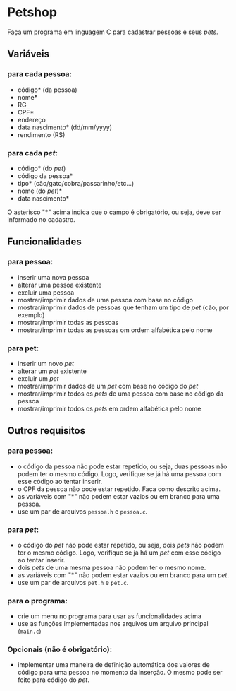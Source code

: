 # Petshop

Faça um programa em linguagem C para cadastrar pessoas e seus *pets*.

## Variáveis

### para cada pessoa:
* código* (da pessoa)
* nome*
* RG
* CPF*
* endereço
* data nascimento* (dd/mm/yyyy)
* rendimento (R$)

### para cada *pet*:
* código* (do *pet*)
* código da pessoa*
* tipo* (cão/gato/cobra/passarinho/etc...)
* nome (do *pet*)*
* data nascimento*
  
O asterisco "*" acima indica que o campo é obrigatório, ou seja, deve ser informado no cadastro.

## Funcionalidades

### para pessoa:
* inserir uma nova pessoa
* alterar uma pessoa existente
* excluir uma pessoa
* mostrar/imprimir dados de uma pessoa com base no código
* mostrar/imprimir dados de pessoas que tenham um tipo de *pet* (cão, por exemplo)
* mostrar/imprimir todas as pessoas
* mostrar/imprimir todas as pessoas om ordem alfabética pelo nome

### para pet:
* inserir um novo *pet*
* alterar um *pet* existente
* excluir um *pet*
* mostrar/imprimir dados de um *pet* com base no código do *pet*
* mostrar/imprimir todos os *pets* de uma pessoa com base no código da pessoa
* mostrar/imprimir todos os *pets* em ordem alfabética pelo nome

## Outros requisitos

### para pessoa:
* o código da pessoa não pode estar repetido, ou seja, duas pessoas não podem ter o mesmo código. Logo, verifique se já há uma pessoa com esse código ao tentar inserir.
* o CPF da pessoa não pode estar repetido. Faça como descrito acima.
* as variáveis com "*" não podem estar vazios ou em branco para uma pessoa.
* use um par de arquivos `pessoa.h` e `pessoa.c`.

### para *pet*:
* o código do *pet* não pode estar repetido, ou seja, dois *pets* não podem ter o mesmo código. Logo, verifique se já há um *pet* com esse código ao tentar inserir.
* dois *pets* de uma mesma pessoa não podem ter o mesmo nome.
* as variáveis com "*" não podem estar vazios ou em branco para um *pet*.
* use um par de arquivos `pet.h` e `pet.c`.

### para o programa:
* crie um menu no programa para usar as funcionalidades acima
* use as funções implementadas nos arquivos um arquivo principal (`main.c`)

### Opcionais (não é obrigatório):
* implementar uma maneira de definição automática dos valores de código para uma pessoa no momento da inserção. O mesmo pode ser feito para código do *pet*.
